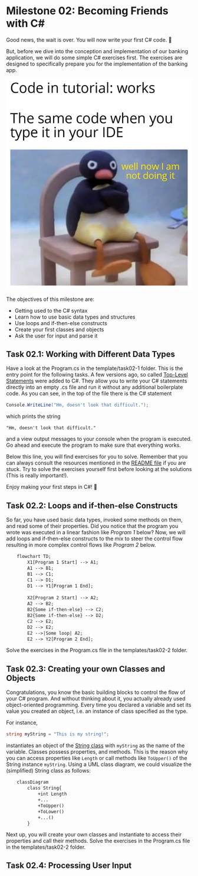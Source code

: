# Milestone 02: Becoming Friends with C#

Good news, the wait is over. You will now write your first C# code. 🥳

But, before we dive into the conception and implementation of our banking application, we will do some simple C# exercises first. The exercises are designed to specifically prepare you for the implementation of the banking app.

![Tutorial versus IDE](../pictures/tutorial_versus_ide.webp)

The objectives of this milestone are:

- Getting used to the C# syntax
- Learn how to use basic data types and structures
- Use loops and if-then-else constructs
- Create your first classes and objects
- Ask the user for input and parse it

## Task 02.1: Working with Different Data Types

Have a look at the Program.cs in the template/task02-1 folder. This is the entry point for the following tasks. A few versions ago, so called [Top-Level Statements](https://learn.microsoft.com/en-us/dotnet/csharp/whats-new/tutorials/top-level-statements) were added to C#. They allow you to write your C# statements directly into an empty .cs file and run it without any additional boilerplate code. As you can see, in the top of the file there is the C# statement

```csharp
Console.WriteLine("Hm, doesn't look that difficult.");
```

which prints the string

```
"Hm, doesn't look that difficult."
```

and a view output messages to your console when the program is executed. Go ahead and execute the program to make sure that everything works.

Below this line, you will find exercises for you to solve. Remember that you can always consult the resources mentioned in the [README file](../README.md) if you are stuck. Try to solve the exercises yourself first before looking at the solutions (This is really important!).

Enjoy making your first steps in C#! 🥳

## Task 02.2: Loops and if-then-else Constructs

So far, you have used basic data types, invoked some methods on them, and read some of their properties. Did you notice that the program you wrote was executed in a linear fashion like _Program 1_ below? Now, we will add loops and if-then-else constructs to the mix to steer the control flow resulting in more complex control flows like _Program 2_ below.

```mermaid
    flowchart TD;
        X1[Program 1 Start] --> A1;
        A1 --> B1;
        B1 --> C1;
        C1 --> D1;
        D1 --> Y1[Program 1 End];

        X2[Program 2 Start] --> A2;
        A2 --> B2;
        B2{Some if-then-else} --> C2;
        B2{Some if-then-else} --> D2;
        C2 --> E2;
        D2 --> E2;
        E2 -->|Some loop| A2;
        E2 --> Y2[Program 2 End];
```

Solve the exercises in the Program.cs file in the templates/task02-2 folder.

## Task 02.3: Creating your own Classes and Objects

Congratulations, you know the basic building blocks to control the flow of your C# program. And without thinking about it, you actually already used object-oriented programming. Every time you declared a variable and set its value you created an object, i.e. an instance of class specified as the type.

For instance,

```csharp
string myString = "This is my string!";
```

instantiates an object of the [String class](https://learn.microsoft.com/en-us/dotnet/api/system.string?view=net-7.0) with `myString` as the name of the variable. Classes possess properties, and methods. This is the reason why you can access properties like `Length` or call methods like `ToUpper()` of the String instance `myString`. Using a UML class diagram, we could visualize the (simplified) String class as follows:

```mermaid
    classDiagram
        class String{
            +int Length
            +...
            +ToUpper()
            +ToLower()
            +...()
        }
```

Next up, you will create your own classes and instantiate to access their properties and call their methods. Solve the exercises in the Program.cs file in the templates/task02-2 folder.

## Task 02.4: Processing User Input

